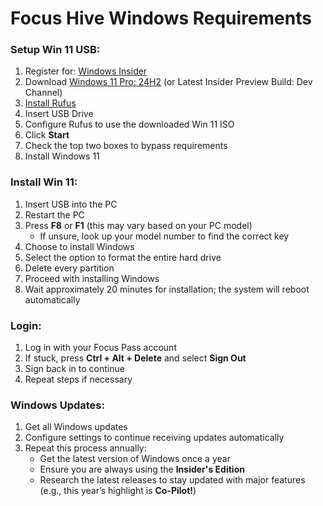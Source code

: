 # Focus Hive Windows Requirements 

### Setup Win 11 USB:
1. Register for: [Windows Insider](https://www.microsoft.com/en-us/windowsinsider/register)
2. Download [Windows 11 Pro: 24H2](https://www.microsoft.com/en-us/software-download/windowsinsiderpreviewiso) (or Latest Insider Preview Build: Dev Channel)
3. [Install Rufus](https://rufus.ie/en/)
4. Insert USB Drive
5. Configure Rufus to use the downloaded Win 11 ISO
6. Click **Start**
7. Check the top two boxes to bypass requirements
8. Install Windows 11

### Install Win 11:
1. Insert USB into the PC
2. Restart the PC
3. Press **F8** or **F1** (this may vary based on your PC model)
   - If unsure, look up your model number to find the correct key
4. Choose to install Windows
5. Select the option to format the entire hard drive
6. Delete every partition
7. Proceed with installing Windows
8. Wait approximately 20 minutes for installation; the system will reboot automatically

### Login:
1. Log in with your Focus Pass account
2. If stuck, press **Ctrl + Alt + Delete** and select **Sign Out**
3. Sign back in to continue
4. Repeat steps if necessary

### Windows Updates:
1. Get all Windows updates
2. Configure settings to continue receiving updates automatically
3. Repeat this process annually:
   - Get the latest version of Windows once a year
   - Ensure you are always using the **Insider's Edition**
   - Research the latest releases to stay updated with major features (e.g., this year’s highlight is **Co-Pilot!**)
